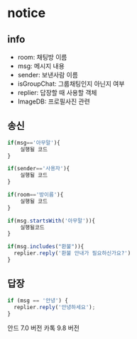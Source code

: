 # notice

## info

- room: 채팅방 이름
- msg: 메시지 내용
- ​sender: 보낸사람 이름
- isGroupChat: 그룹채팅인지 아닌지 여부
- replier: 답장할 때 사용할 객체
- ImageDB: 프로필사진 관련

## 송신

```js
if(msg=='아무말'){
    실행될 코드
}

if(sender=='사용자'){
    실행될 코드
}

if(room=='방이름'){
    실행될 코드
}

if(msg.startsWith('아무말')){
    실행될코드
}

if(msg.includes("환불")){
  replier.reply('환불 안내가 필요하신가요?')
}

```

## 답장

```js
if (msg == '안녕') {
  replier.reply('안녕하세요');
}
```

안드 7.0 버전
카톡 9.8 버전
